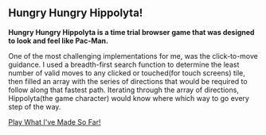 ## Hungry Hungry Hippolyta!
**Hungry Hungry Hippolyta is a time trial browser game that was designed to look and feel like Pac-Man.**

One of the most challenging implementations for me, was the click-to-move guidance.  I used a breadth-first search function to determine the least number of valid moves to any clicked or touched(for touch screens) tile, then filled an array with the series of directions that would be required to follow along that fastest path.  Iterating through the array of directions, Hippolyta(the game character) would know where which way to go every step of the way.

[Play What I've Made So Far!](http://rserrano169.github.io/HungryHungryHippolyta/html/hhh.html)
